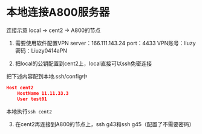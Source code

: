 # 本地连接A800服务器

连接示意
local -> cent2 -> A800的节点

1. 需要使用软件配置VPN
server：166.111.143.24   port：4433
VPN账号：liuzy 密码：Liuzy0414aPN

2. 把local的公钥配置到cent2上，local直接可以ssh免密连接

把下述内容配到本地.ssh/config中
```json
Host cent2
    HostName 11.11.33.3
    User test01
```

本地执行``ssh cent2``

3. 在cent2再连接到A800的节点上，ssh g43和ssh g45（配置了不需要密码） 